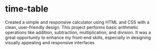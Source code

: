 # time-table
Created a simple and responsive calculator using HTML and CSS with a clean, user-friendly design. This project performs basic arithmetic operations like addition, subtraction, multiplication, and division. It was a great opportunity to enhance my front-end skills, especially in designing visually appealing and responsive interfaces
